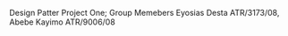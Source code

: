 Design Patter Project One; 
Group Memebers
  Eyosias Desta ATR/3173/08, 
  Abebe Kayimo ATR/9006/08
